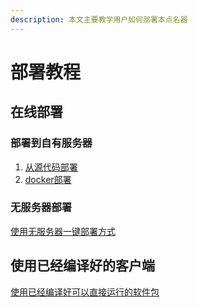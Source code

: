 ```yaml
---
description: 本文主要教学用户如何部署本点名器
---
```


# 部署教程

## 在线部署

### 部署到自有服务器

1. [从源代码部署](cong-yuan-dai-ma-bu-shu.md)
2. [docker部署](shi-yong-docker-bu-shu.md)

### 无服务器部署

[使用无服务器一键部署方式](shi-yong-wu-fu-wu-qi-bu-shu-fang-shi.md)

## 使用已经编译好的客户端

[使用已经编译好可以直接运行的软件包](zai-ben-di-she-bei-shi-yong-ruan-jian-bao.md)

